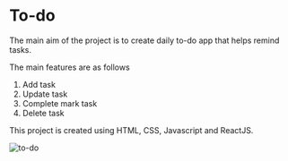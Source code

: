 # To-do 

The main aim of the project is to create daily to-do app that helps remind tasks.

The main features are as follows 
1. Add task
2. Update task
3. Complete mark task
4. Delete task

This project is created using HTML, CSS, Javascript and ReactJS.

![to-do](https://user-images.githubusercontent.com/51265433/151645311-f309c01a-523b-49e1-a86a-d6caa1e22cd6.png)
